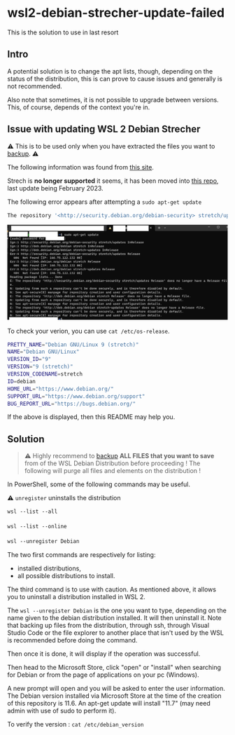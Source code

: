 # wsl2-debian-strecher-update-failed

This is the solution to use in last resort

## Intro

A potential solution is to change the apt lists, though, depending on the status of the distribution, this is can prove to cause issues and generally is not recommended.

Also note that sometimes, it is not possible to upgrade between versions. This, of course, depends of the context you're in.

## Issue with updating WSL 2 Debian Strecher

:warning: This is to be used only when you have extracted the files you want to [backup](#backup). :warning:

The following information was found from [this site](https://superuser.com/a/1766527).

Strech is **no longer supported** it seems, it has been moved into [this repo](http://security.debian.org/debian-security/zzz-dists/oldoldstable/updates/), last update being February 2023.

The following error appears after attempting a `sudo apt-get update`

```bash
The repository '<http://security.debian.org/debian-security> stretch/updates Release' does no longer have a Release file.
```

![Failed update of debian strecher in WSL2](failed_update.png "Failed Update in Debian on WSL2")

To check your verion, you can use `cat /etc/os-release`.

```bash
PRETTY_NAME="Debian GNU/Linux 9 (stretch)"
NAME="Debian GNU/Linux"
VERSION_ID="9"
VERSION="9 (stretch)"
VERSION_CODENAME=stretch
ID=debian
HOME_URL="https://www.debian.org/"
SUPPORT_URL="https://www.debian.org/support"
BUG_REPORT_URL="https://bugs.debian.org/"
```

If the above is displayed, then this README may help you.

## Solution

> :warning: Highly recommend to [backup](#backup) **ALL FILES that you want to save** from of the WSL Debian Distribution before proceeding !
The following will purge all files and elements on the distribution !

In PowerShell, some of the following commands may be useful.

:warning: `unregister` uninstalls the distribution

```ps
wsl --list --all

wsl --list --online

wsl --unregister Debian
```

The two first commands are respectively for listing:

- installed distributions,
- all possible distributions to install.

The third command is to use with caution.
As mentioned above, it allows you to uninstall a distribution installed in WSL 2.

The `wsl --unregister Debian` is the one you want to type, depending on the name given to the debian distribution installed.
It will then uninstall it.
Note that backing up files from the distribution, through ssh, through Visual Studio Code or the file explorer to another place that isn't used by the WSL is recommended before doing the command. <a name="backup" />

Then once it is done, it will display if the operation was successful.

Then head to the Microsoft Store, click "open" or "install" when searching for Debian or from the page of applications on your pc (Windows).

A new prompt will open and you will be asked to enter the user information. The Debian version installed via Microsoft Store at the time of the creation of this repository is 11.6.
An apt-get update will install "11.7" (may need admin with use of sudo to perform it).

To verify the version : `cat /etc/debian_version`
